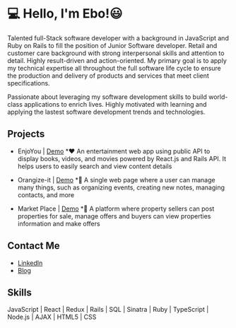 # 💻 Hello, I'm Ebo!😃 

Talented full-Stack software developer with a background in JavaScript and Ruby on Rails to fill the position of Junior Software developer. Retail and customer care background with strong interpersonal skills and attention to detail. Highly result-driven and action-oriented. My primary goal is to apply my technical expertise all throughout the full software life cycle to ensure the production and delivery of products and services that meet client specifications. 

Passionate about leveraging my software development skills to build world-class applications to enrich lives. Highly motivated with learning and applying the lastest software development trends and technologies.

## Projects
* EnjoYou | [Demo](https://youtu.be/FjKkv2cDd1I)
*❤️ An entertainment web app using public API to display books, videos, and movies powered by React.js and Rails API. It helps users to easily search and view content details

* Orangize-it | [Demo](https://youtu.be/olIQ9_muGMU)
*📁 A single web page where a user can manage many things, such as organizing events, creating new notes, managing contacts, and more

* Market Place | [Demo](https://youtu.be/7ZG2bdF2zAU)
*🏡 A platform where property sellers can post properties for sale, manage offers and buyers can view properties information and make offers

## Contact Me
* [LinkedIn](https://www.linkedin.com/in/yibolime/)
* [Blog](https://yiboli-coding.medium.com/build-a-web-app-with-react-js-rails-74155e112531)


## Skills
JavaScript | React | Redux | Rails | SQL | Sinatra | Ruby | TypeScript | Node.js | AJAX | HTML5 | CSS

<!---
ebo-lee/ebo-lee is a ✨ special ✨ repository because its `README.md` (this file) appears on your GitHub profile.
You can click the Preview link to take a look at your changes.
--->

